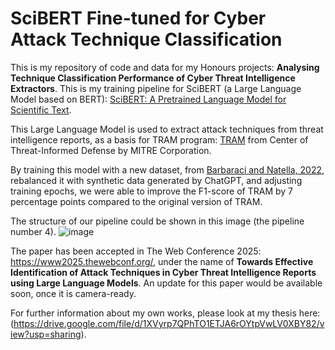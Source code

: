 # SciBERT Fine-tuned for Cyber Attack Technique Classification
This is my repository of code and data for my Honours projects: **Analysing Technique Classification Performance of Cyber Threat Intelligence Extractors**. This is my training pipeline for SciBERT (a Large Language Model based on BERT): [SciBERT: A Pretrained Language Model for Scientific Text](https://arxiv.org/abs/1903.10676).

This Large Language Model is used to extract attack techniques from threat intelligence reports, as a basis for TRAM program: [TRAM](https://github.com/center-for-threat-informed-defense/tram) from Center of Threat-Informed Defense by MITRE Corporation. 

By training this model with a new dataset, from [Barbaraci and Natella, 2022](https://github.com/dessertlab/cti-to-mitre-with-nlp), rebalanced it with synthetic data generated by ChatGPT, and adjusting training epochs, we were able to improve the F1-score of TRAM by 7 percentage points compared to the original version of TRAM. 

The structure of our pipeline could be shown in this image (the pipeline number 4). ![image](https://github.com/user-attachments/assets/8db398da-5957-4e73-b22c-6d1f36c29b31)

The paper has been accepted in The Web Conference 2025: https://www2025.thewebconf.org/, under the name of **Towards Effective Identification of Attack Techniques in Cyber Threat Intelligence Reports using Large Language Models**.
An update for this paper would be available soon, once it is camera-ready.

For further information about my own works, please look at my thesis here: (https://drive.google.com/file/d/1XVyrp7QPhTO1ETJA6rOYtpVwLV0XBY82/view?usp=sharing).
